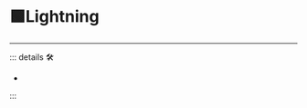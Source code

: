 # 🟩<ekos>Lightning</ekos>

---

<!-- =================================================== -->
<!-- =================================================== -->
<!-- =================================================== -->
<!-- =================================================== -->
<!-- =================================================== -->
::: details 🛠

-

:::
